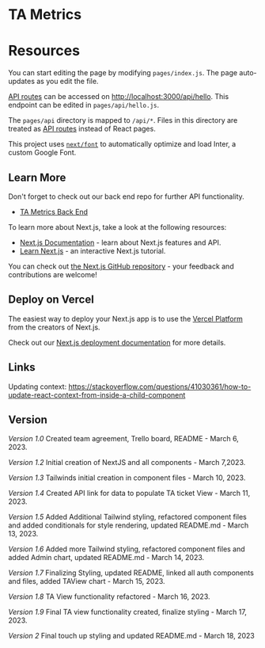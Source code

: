 # TA Metrics

# Resources

You can start editing the page by modifying `pages/index.js`. The page auto-updates as you edit the file.

[API routes](https://nextjs.org/docs/api-routes/introduction) can be accessed on [http://localhost:3000/api/hello](http://localhost:3000/api/hello). This endpoint can be edited in `pages/api/hello.js`.

The `pages/api` directory is mapped to `/api/*`. Files in this directory are treated as [API routes](https://nextjs.org/docs/api-routes/introduction) instead of React pages.

This project uses [`next/font`](https://nextjs.org/docs/basic-features/font-optimization) to automatically optimize and load Inter, a custom Google Font.

## Learn More

Don't forget to check out our back end repo for further API functionality. 

- [TA Metrics Back End](https://github.com/Sleuthsz/TA-Metrics-Backend/blob/stage/README.md)

To learn more about Next.js, take a look at the following resources:

- [Next.js Documentation](https://nextjs.org/docs) - learn about Next.js features and API.
- [Learn Next.js](https://nextjs.org/learn) - an interactive Next.js tutorial.

You can check out [the Next.js GitHub repository](https://github.com/vercel/next.js/) - your feedback and contributions are welcome!

## Deploy on Vercel

The easiest way to deploy your Next.js app is to use the [Vercel Platform](https://vercel.com/new?utm_medium=default-template&filter=next.js&utm_source=create-next-app&utm_campaign=create-next-app-readme) from the creators of Next.js.

Check out our [Next.js deployment documentation](https://nextjs.org/docs/deployment) for more details.

## Links

Updating context: https://stackoverflow.com/questions/41030361/how-to-update-react-context-from-inside-a-child-component

## Version

*Version 1.0* Created team agreement, Trello board, README - March 6, 2023.

*Version 1.2* Initial creation of NextJS and all components - March 7,2023.

*Version 1.3* Tailwinds initial creation in component files - March 10, 2023.

*Version 1.4* Created API link for data to populate TA ticket View - March 11, 2023.

*Version 1.5* Added Additional Tailwind styling, refactored component files and added conditionals for style rendering,
updated README.md - March 13, 2023.

*Version 1.6* Added more Tailwind styling, refactored component files and added Admin chart, updated README.md - March 14, 2023.

*Version 1.7* Finalizing Styling, updated README, linked all auth components and files, added TAView chart - March 15, 2023.

*Version 1.8* TA View functionality refactored - March 16, 2023. 

*Version 1.9* Final TA view functionality created, finalize styling - March 17, 2023.

*Version 2* Final touch up styling and updated README.md - March 18, 2023